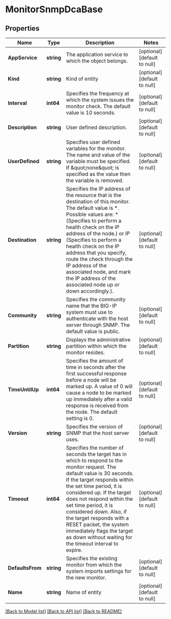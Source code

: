 # MonitorSnmpDcaBase

## Properties
Name | Type | Description | Notes
------------ | ------------- | ------------- | -------------
**AppService** | **string** | The application service to which the object belongs. | [optional] [default to null]
**Kind** | **string** | Kind of entity | [optional] [default to null]
**Interval** | **int64** | Specifies the frequency at which the system issues the monitor check. The default value is 10 seconds. | [optional] [default to null]
**Description** | **string** | User defined description. | [optional] [default to null]
**UserDefined** | **string** | Specifies user defined variables for the monitor. The name and value of the variable must be specified. If \&quot;none\&quot; is specified as the value then the variable is removed. | [optional] [default to null]
**Destination** | **string** | Specifies the IP address of the resource that is the destination of this monitor. The default value is *. Possible values are: * (Specifies to perform a health check on the IP address of the node.) or   IP  (Specifies to perform a health check on the IP address that you specify, route the check through the IP address of the associated node, and mark the IP address of the associated node up or down accordingly.). | [optional] [default to null]
**Community** | **string** | Specifies the community name that the BIG-IP system must use to authenticate with the host server through SNMP. The default value is public. | [optional] [default to null]
**Partition** | **string** | Displays the administrative partition within which the monitor resides. | [optional] [default to null]
**TimeUntilUp** | **int64** | Specifies the amount of time in seconds after the first successful response before a node will be marked up.  A value of 0 will cause a node to be marked up immediately after a valid  response is received from the node. The default setting is 0. | [optional] [default to null]
**Version** | **string** | Specifies the version of SNMP that the host server uses. | [optional] [default to null]
**Timeout** | **int64** | Specifies the number of seconds the target has in which to respond to the monitor request. The default value is 30 seconds. If the target responds within the set time period, it is considered up. If the target does not respond within the set time period, it is considered down. Also, if the target responds with a RESET packet, the system immediately flags the target as down without waiting for the timeout interval to expire. | [optional] [default to null]
**DefaultsFrom** | **string** | Specifies the existing monitor from which the system imports settings for the new monitor. | [optional] [default to null]
**Name** | **string** | Name of entity | [optional] [default to null]

[[Back to Model list]](../README.md#documentation-for-models) [[Back to API list]](../README.md#documentation-for-api-endpoints) [[Back to README]](../README.md)


